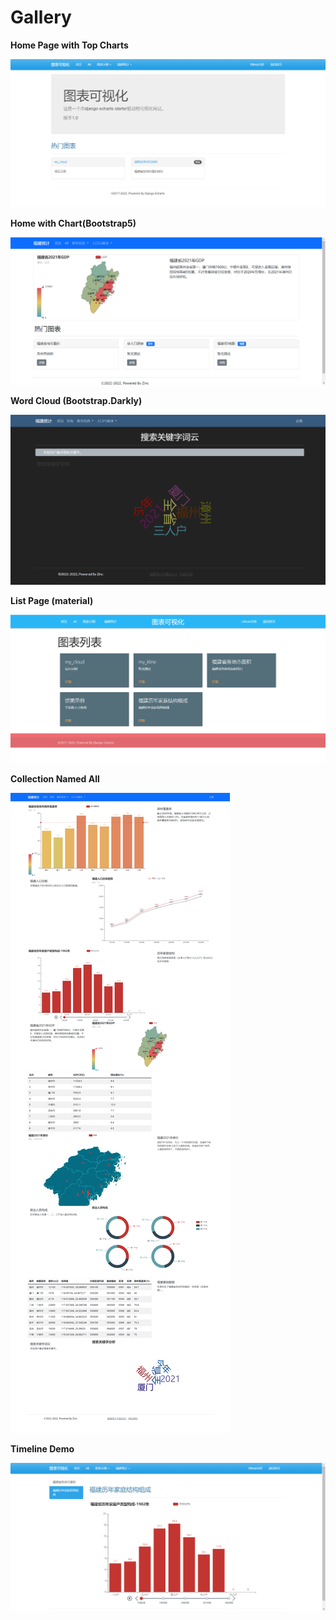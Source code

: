 # Gallery

**Home Page with Top Charts**

![home-top](images/home_top.png)

**Home with Chart(Bootstrap5)**

![home_with_chart_bootstrap5](images/home_with_chart_bootstrap5.png)

**Word Cloud (Bootstrap.Darkly)**

![theme-darkly](images/theme_darkly.png)

**List Page (material)**

![material-list-page](images/material_list_page.png)

**Collection Named All**

![collection](images/collection_all.png)

**Timeline Demo**

![timeline-demo](images/timeline_demo.png)

